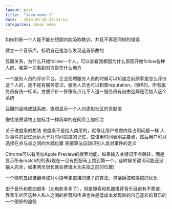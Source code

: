```yaml
---
layout: post
title:  "idea memo 1"
date:   2013-06-26 23:31:51
categories: ideas memo
---
```


如何判断一个人能不能在短期内能吸取教训，并且不再犯同样的错误

建立一个音乐库，标明自己是怎么发现这首乐曲的

豆瓣关系，为什么开始follow一个人，可以查看我都因为什么原因开始follow各种人的，我第一次看到对方是在什么地方

一个服务人员的评价平台，企业招聘服务人员的时候可以知道之前顾客是怎么评价这个人的，是不是有服务意识，服务人员也可以积累reputation，同样的，所有服务员有统一标识，方便评价－好像有点儿不人道－服务员有自由选择是否加入这个系统

豆瓣的品味成就系统，直观显示一个人对虚拟社区的贡献值

像往纸质读物上加标注一样简单的在网页上加标注

关于进度条的想法
进度条不是给人类用的，就像让用户考虑内存占用问题一样
人对事件的记忆远远大于对时间进度的记忆，应该用时间表明主要点，然后用户可以选择在点与点之间的大概位置
需要算法自动识别人类对事件的定义

Chrome可以有类似Apple Preview的搜索功能，如果输入关键词不会跳转，而是显示所有match的列表(现在一旦有匹配马上跳到第一个，这时候关键词可能还没输入完全，如果网页很长就会费很大功夫找之前的位置)

一个能吧五线谱翻译成对小提琴更直接的谱子的算法，包括换弦和换把的优化

由于音乐和歌曲很多（比电影多多了），但是搜索和机器推荐音乐目前有不靠谱，靠音乐社区这种人和人之间的推荐和传递也许是低成本发现新的自己喜欢的音乐的一个很好的途径